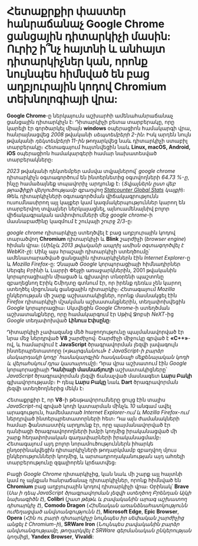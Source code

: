 # Հետաքրքիր փաստեր հանրաճանաչ Google Chrome ցանցային դիտարկիչի մասին: Ուրիշ ի՞նչ հայտնի և անհայտ դիտարկիչներ կան, որոնք նույնպես հիմնված են բաց աղբյուրային կոդով Chromium տեխնոլոգիայի վրա:

**Google Chrome**-ը ներկայումս աշխարհի ամենահանրաճանաչ ցանցային դիտարկիչն է։ Դիտարկիչի բետա տարբերակը, որը կարելի էր գործարկել միայն **windows** օպերացիոն համակարգի վրա, հանրայնացվեց _2008_ թվականի _սեպտեմբերի 2-ին_։ Իսկ արդեն նույն թվականի _դեկտեմբերի 11-ին_ թողարկվեց նաև դիտարկիչի ստաբիլ տարբերակը։ Հետագայում հայտնվեցին նաև **Linux, macOS, Android, iOS** օպերացիոն համակարգերի համար նախատեսված տարբերակները։

_2023_ թվականի դեկտեմբեր ամսվա տվյալներով՝ _google chrome_ դիտարկիչն օգտագործում են ինտերնետից օգտվողների _64.73 %-ը_, ինչը համաձայնեք տպավորիչ արդյունք է։ (_Տվյալներն ըստ վեբ թրաֆիքի վերլուծությամբ զբաղվող [Statcounter Global Stats](https://gs.statcounter.com/) կայքի_)։ Թեև դիտարկիչների օգտագործման վիճակագրությունն ուսումնասիրող այլ կայքեր կամ կազմակերպություններ կարող են տարբերվող տվյալներ ներկայացնել, այնուամենայնիվ բոլոր վիճակագրական ամփոփումների մեջ _google chrome_-ի մասնաբաժինը կազմում է շուկայի շուրջ _2/3_-ը։

_google chrome_ դիտարկիչը ստեղծվել է բաց աղբյուրային կոդով տարածվող **Chromium** դիտարկիչի և **Blink** շարժիչի (_browser engine_) հիման վրա։ (_Մինչև 2013 թվականի ապրիլ ամիսն օգտագործվել է WebKit-ը_): Մինչ այս հրաշալի դիտարկիչի ստեղծումը՝ ամենատարածված ցանցային դիտարկիչներն էին _Internet Explorer_-ը և _Mozilla Firefox_-ը: Չնայած _Google_ կորպորացիայի հիմնադիրներ Սերգեյ Բրինի և Լարրի Փեյջի առաջարկներին, 2001 թվականին կորպորացիային միացած և գլխավոր տնօրենի պաշտոնը զբաղեցնող Էրիկ Շմիդտը գտնում էր, որ իրենք դեռևս չեն կարող ստեղծել մրցունակ ցանցային դիտարկիչ։ Հետագայում _Mozilla_ ընկերության մի շարք աշխատակիցներ, որոնք մասնակցել էին _Firefox_ դիտարկիչի մշակման աշխատանքներին, տեղափոխվեցին _Google_ կորպորացիա։ Սկսվեցին _Google Chrome_-ի ստեղծման աշխատանքները, որը համակարգում էր Սթիվ Ջոբսի _NeXT_-ից _Google_ տեղափոխված **Լինուս Էփսընը**։

Դիտարկիչի չափազանց մեծ հաջողությունը պայմանավորված էր նրա մեջ ներդրված **V8** շարժիչով։ Շարժիչի միջուկը գրված է **«C++»**-ով, և համարվում է **JavaScript** ծրագրավորման լեզվի լավագույն ինտերպրետատորը (_«թարգմանում» է JavaScript-ի բարձր մակարդակի կոդը՝ համակարգչին հասկանալի մեքենայական կոդի և վերահսկում դրա կատարումը_)։ Դրա վրա աշխատում էին _Google_ կորպորացիայի **Դանիայի մասնաճյուղի** աշխատակիցները՝ _JavaScript_ ծրագրավորման լեզվի ճանաչված մասնագետ **Լարս Բակի** գլխավորությամբ։ Ի դեպ **Լարս Բակը** նաև **Dart** ծրագրավորման լեզվի ստեղծողներից մեկն է։

Հետաքրքիր է, որ **V8**-ի թեսթավորումները ցույց էին տալիս _JavaScript_-ով գրված կոդի կատարման մինչև _10_ անգամ ավել արագություն, համեմատած _Internet Explorer-ում և Mozilla Firefox-ում_ ներդրված ինտերպրետատորների հետ։ Դա այն ժամանակների համար ֆանտաստիկ արդյունք էր, որը պայմանավորված էր դանիացի ծրագրավորողների խմբի կողմից իրականացված մի շարք հեղափոխական գաղափարների իրականացմամբ։ Հետագայում այդ բոլոր նորամուծություններն իհարկե ընդօրինակվեցին դիտարկիչների թողարկմամբ զբաղվող մյուս ընկերությունների կողմից, և արտադրողականության այդ ահռելի տարբերությունը զգալիորեն կրճատվեց։

Բացի _Google Chrome_ դիտարկիչից, կան նաև մի շարք այլ հայտնի կամ ոչ այնքան հանրաճանաչ դիտարկիչներ, որոնք հիմնված են **Chromium** բաց աղբյուրային կոդով դիտարկիչի վրա։ Օրինակ՝ **Brave** (_Սա ի դեպ JavaScript ծրագրավորման լեզվի ստեղծող Բրենդան Այկի նախագիծն է_), **Colibri** (_շատ թեթև և բավականին արագ աշխատող դիտարկիչ է_), **Comodo Dragon** (_Հիմնական առանձնահատկությունն ուժեղացված անվտանգությունն է_), **Microsoft Edge**, **Epic Browser**, **Opera** (_Հին ու բարի դիտարկիչը նույնպես իր սեփական շարժիչից անցել է Chromium-ի_), **SRWare Iron** (_Նույնպես բավականին բարձր անվտանգությամբ, թողարկվել է SRWare գերմանական ընկերության կողմից_), **Yandex Browser**, **Vivaldi**:

